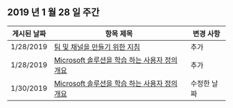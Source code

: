 <!-- This file is generated automatically each week. Changes made to this file will be overwritten.-->




## <a name="week-of-january-28-2019"></a>2019 년 1 월 28 일 주간


| 게시된 날짜 |항목 제목 | 변경 사항 |
|------|------------|--------|
| 1/28/2019 | [팀 및 채널을 만들기 위한 지침](/Office365/CustomLearning/embeds/adopt-teams-channels) | 추가 |
| 1/28/2019 | [Microsoft 솔루션을 학습 하는 사용자 정의 개요](/Office365/CustomLearning/index) | 추가 |
| 1/30/2019 | [Microsoft 솔루션을 학습 하는 사용자 정의 개요](/CustomLearning/index) | 수정한 날짜 |
